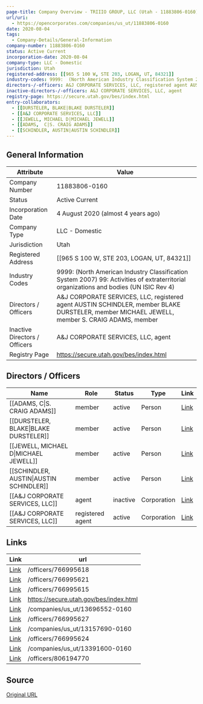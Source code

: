 ```yaml
---
page-title: Company Overview - TRIIIO GROUP, LLC (Utah - 11883806-0160)
url/uri:
  - https://opencorporates.com/companies/us_ut/11883806-0160
date: 2020-08-04
tags:
  - Company-Details/General-Information
company-number: 11883806-0160
status: Active Current
incorporation-date: 2020-08-04
company-type: LLC - Domestic
jurisdiction: Utah
registered-address: [[965 S 100 W, STE 203, LOGAN, UT, 84321]]
industry-codes: 9999:  (North American Industry Classification System 2007) 99: Activities of extraterritorial organizations and bodies (UN ISIC Rev 4)
directors-/-officers: A&J CORPORATE SERVICES, LLC, registered agent AUSTIN SCHINDLER, member BLAKE DURSTELER, member MICHAEL JEWELL, member S. CRAIG ADAMS, member
inactive-directors-/-officers: A&J CORPORATE SERVICES, LLC, agent
registry-page: https://secure.utah.gov/bes/index.html
entry-collaborators:
  - [[DURSTELER, BLAKE|BLAKE DURSTELER]]
  - [[A&J CORPORATE SERVICES, LLC]]
  - [[JEWELL, MICHAEL D|MICHAEL JEWELL]]
  - [[ADAMS,  C|S. CRAIG ADAMS]]
  - [[SCHINDLER, AUSTIN|AUSTIN SCHINDLER]]
---
```


## General Information
| Attribute          | Value                                       |
|--------------------|---------------------------------------------|
| Company Number     | 11883806-0160                               |
| Status             | Active Current                              |
| Incorporation Date | 4 August 2020 (almost 4 years ago)          |
| Company Type       | LLC - Domestic                              |
| Jurisdiction       | Utah                                        |
| Registered Address | [[965 S 100 W, STE 203, LOGAN, UT, 84321]]  |
| Industry Codes     | 9999:  (North American Industry Classification System 2007) 99: Activities of extraterritorial organizations and bodies (UN ISIC Rev 4) |
| Directors / Officers | A&J CORPORATE SERVICES, LLC, registered agent AUSTIN SCHINDLER, member BLAKE DURSTELER, member MICHAEL JEWELL, member S. CRAIG ADAMS, member |
| Inactive Directors / Officers | A&J CORPORATE SERVICES, LLC, agent          |
| Registry Page      | https://secure.utah.gov/bes/index.html      |

## Directors / Officers
| Name                 | Role            | Status     | Type        | Link |
|----------------------|-----------------|------------|-------------|------|
| [[ADAMS,  C\|S. CRAIG ADAMS]] | member          | active     | Person      | [Link](https://opencorporates.com/officers/766995615) |
| [[DURSTELER, BLAKE\|BLAKE DURSTELER]] | member          | active     | Person      | [Link](https://opencorporates.com/officers/766995618) |
| [[JEWELL, MICHAEL D\|MICHAEL JEWELL]] | member          | active     | Person      | [Link](https://opencorporates.com/officers/766995621) |
| [[SCHINDLER, AUSTIN\|AUSTIN SCHINDLER]] | member          | active     | Person      | [Link](https://opencorporates.com/officers/766995624) |
| [[A&J CORPORATE SERVICES, LLC]] | agent           | inactive   | Corporation | [Link](https://opencorporates.com/officers/766995627) |
| [[A&J CORPORATE SERVICES, LLC]] | registered agent | active     | Corporation | [Link](https://opencorporates.com/officers/806194770) |

## Links
| Link   | url                            
|--------|--------------------------------|
| [Link](/officers/766995618) |/officers/766995618           |
| [Link](/officers/766995621) |/officers/766995621           |
| [Link](/officers/766995615) |/officers/766995615           |
| [Link](https://secure.utah.gov/bes/index.html) |https://secure.utah.gov/bes/index.html|
| [Link](/companies/us_ut/13696552-0160) |/companies/us_ut/13696552-0160|
| [Link](/officers/766995627) |/officers/766995627           |
| [Link](/companies/us_ut/13157690-0160) |/companies/us_ut/13157690-0160|
| [Link](/officers/766995624) |/officers/766995624           |
| [Link](/companies/us_ut/13391600-0160) |/companies/us_ut/13391600-0160|
| [Link](/officers/806194770) |/officers/806194770           |

## Source
[Original URL](https://opencorporates.com/companies/us_ut/11883806-0160)
